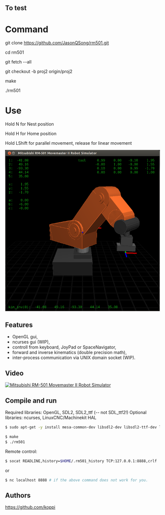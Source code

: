 ## To test

# Command

git clone https://github.com/JasonQSong/rm501.git

cd rm501

git fetch --all

git checkout -b proj2 origin/proj2

make

./rm501

# Use

Hold N for Nest position

Hold H for Home position

Hold LShift for parallel movement, release for linear movement 


![rm501.png](doc/rm501.png)


## Features

 * OpenGL gui,
 * ncurses gui (WIP),
 * controll from keyboard, JoyPad or SpaceNavigator,
 * forward and inverse kinematics (double precision math),
 * inter-process communication via UNIX domain socket (WIP).

## Video

[![Mitsubishi RM-501 Movemaster II Robot Simulator](http://img.youtube.com/vi/ddvIzk9aeJo/0.jpg)](https://www.youtube.com/watch?v=ddvIzk9aeJo)

## Compile and run

Required libraries: OpenGL, SDL2, SDL2_ttf (-- not SDL_ttf2!)
Optional libraries: ncurses, LinuxCNC/Machinekit HAL

```bash
$ sudo apt-get -y install mesa-common-dev libsdl2-dev libsdl2-ttf-dev libsdl2-net-dev
```

```bash
$ make
$ ./rm501
```

Remote control:
```bash
$ socat READLINE,history=$HOME/.rm501_history TCP:127.0.0.1:8888,crlf
```
or
```bash
$ nc localhost 8888 # if the above command does not work for you.
```

## Authors

https://github.com/koppi
